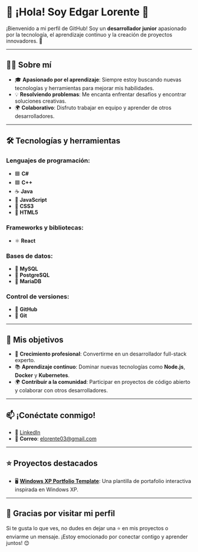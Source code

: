 # 👋 ¡Hola! Soy Edgar Lorente 🚀

¡Bienvenido a mi perfil de GitHub! Soy un **desarrollador junior** apasionado por la tecnología, el aprendizaje continuo y la creación de proyectos innovadores. 🌟

---

## 🧑‍💻 Sobre mí

- 🎓 **Apasionado por el aprendizaje**: Siempre estoy buscando nuevas tecnologías y herramientas para mejorar mis habilidades.
- 💡 **Resolviendo problemas**: Me encanta enfrentar desafíos y encontrar soluciones creativas.
- 🌍 **Colaborativo**: Disfruto trabajar en equipo y aprender de otros desarrolladores.

---

## 🛠️ Tecnologías y herramientas

### Lenguajes de programación:
- 🟦 **C#**
- 🟦 **C++**
- ☕ **Java**
- 📜 **JavaScript**
- 🎨 **CSS3**
- 📝 **HTML5**

### Frameworks y bibliotecas:
- ⚛️ **React**

### Bases de datos:
- 🐬 **MySQL**
- 🐘 **PostgreSQL**
- 🐳 **MariaDB**

### Control de versiones:
- 🐙 **GitHub**
- 🔧 **Git**

---

## 🌟 Mis objetivos

- 🚀 **Crecimiento profesional**: Convertirme en un desarrollador full-stack experto.
- 📚 **Aprendizaje continuo**: Dominar nuevas tecnologías como **Node.js**, **Docker** y **Kubernetes**.
- 🌍 **Contribuir a la comunidad**: Participar en proyectos de código abierto y colaborar con otros desarrolladores.

---

## 📫 ¡Conéctate conmigo!

- 💼 [LinkedIn](https://www.linkedin.com/in/edgar-lorente/)
- 📧 **Correo**: elorente03@gmail.com

---

## ⭐ Proyectos destacados

- 🖥️ **[Windows XP Portfolio Template](https://github.com/loreentee7/Plantilla-de-portfailio)**: Una plantilla de portafolio interactiva inspirada en Windows XP.

---

## 🌈 Gracias por visitar mi perfil

Si te gusta lo que ves, no dudes en dejar una ⭐ en mis proyectos o enviarme un mensaje. ¡Estoy emocionado por conectar contigo y aprender juntos! 😊
